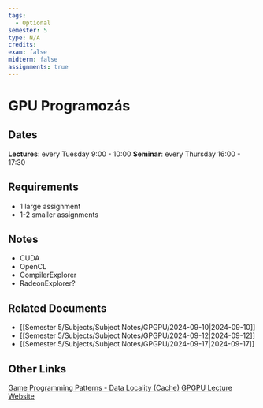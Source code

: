 ```yaml
---
tags:
  - Optional
semester: 5
type: N/A
credits: 
exam: false
midterm: false
assignments: true
---
```

# GPU Programozás 
## Dates
**Lectures**: every Tuesday 9:00 - 10:00
**Seminar**: every Thursday 16:00 - 17:30
## Requirements
- 1 large assignment
- 1-2 smaller assignments
## Notes
- CUDA
- OpenCL
- CompilerExplorer
- RadeonExplorer?

##  Related Documents
- [[Semester 5/Subjects/Subject Notes/GPGPU/2024-09-10|2024-09-10]]
- [[Semester 5/Subjects/Subject Notes/GPGPU/2024-09-12|2024-09-12]]
- [[Semester 5/Subjects/Subject Notes/GPGPU/2024-09-17|2024-09-17]]

## Other Links
[Game Programming Patterns - Data Locality (Cache)](https://gameprogrammingpatterns.com/data-locality.html)
[GPGPU Lecture Website ](https://cv.inf.elte.hu/index.php/education/)